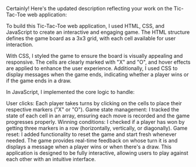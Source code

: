 
Certainly! Here's the updated description reflecting your work on the Tic-Tac-Toe web application:

To build this Tic-Tac-Toe web application, I used HTML, CSS, and JavaScript to create an interactive and engaging game. The HTML structure defines the game board as a 3x3 grid, with each cell available for user interaction.

With CSS, I styled the game to ensure the board is visually appealing and responsive. The cells are clearly marked with "X" and "O", and hover effects are applied to enhance the user experience. Additionally, I used CSS to display messages when the game ends, indicating whether a player wins or if the game ends in a draw.

In JavaScript, I implemented the core logic to handle:

User clicks: Each player takes turns by clicking on the cells to place their respective markers ("X" or "O").
Game state management: I tracked the state of each cell in an array, ensuring each move is recorded and the game progresses properly.
Winning conditions: I checked if a player has won by getting three markers in a row (horizontally, vertically, or diagonally).
Game reset: I added functionality to reset the game and start fresh whenever needed.
The game provides real-time feedback on whose turn it is and displays a message when a player wins or when there's a draw. This application is designed to be fully interactive, allowing users to play against each other with an intuitive interface.

